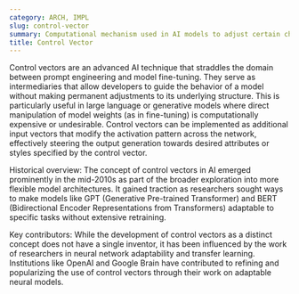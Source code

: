 ```yaml
---
category: ARCH, IMPL
slug: control-vector
summary: Computational mechanism used in AI models to adjust certain characteristics of the model's outputs based on specific parameters or conditions.
title: Control Vector
---
```


Control vectors are an advanced AI technique that straddles the domain between prompt engineering and model fine-tuning. They serve as intermediaries that allow developers to guide the behavior of a model without making permanent adjustments to its underlying structure. This is particularly useful in large language or generative models where direct manipulation of model weights (as in fine-tuning) is computationally expensive or undesirable. Control vectors can be implemented as additional input vectors that modify the activation pattern across the network, effectively steering the output generation towards desired attributes or styles specified by the control vector.

Historical overview: The concept of control vectors in AI emerged prominently in the mid-2010s as part of the broader exploration into more flexible model architectures. It gained traction as researchers sought ways to make models like GPT (Generative Pre-trained Transformer) and BERT (Bidirectional Encoder Representations from Transformers) adaptable to specific tasks without extensive retraining.

Key contributors: While the development of control vectors as a distinct concept does not have a single inventor, it has been influenced by the work of researchers in neural network adaptability and transfer learning. Institutions like OpenAI and Google Brain have contributed to refining and popularizing the use of control vectors through their work on adaptable neural models.